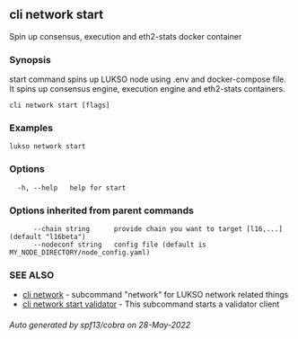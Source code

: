 ## cli network start

Spin up consensus, execution and eth2-stats docker container

### Synopsis

start command spins up LUKSO node using .env and docker-compose file. It spins up
consensus engine, execution engine and eth2-stats containers.

```
cli network start [flags]
```

### Examples

```
lukso network start
```

### Options

```
  -h, --help   help for start
```

### Options inherited from parent commands

```
      --chain string      provide chain you want to target [l16,...] (default "l16beta")
      --nodeconf string   config file (default is MY_NODE_DIRECTORY/node_config.yaml)
```

### SEE ALSO

* [cli network](cli_network.md)	 - subcommand "network" for LUKSO network related things
* [cli network start validator](cli_network_start_validator.md)	 - This subcommand starts a validator client

###### Auto generated by spf13/cobra on 28-May-2022
